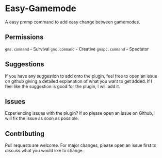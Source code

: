 # Easy-Gamemode
A easy pmmp command to add easy change between gamemodes.

## Permissions
```gms.command``` - Survival
```gmc.command``` - Creative
```gmspc.command``` - Spectator 

## Suggestions
If you have any suggestion to add onto the plugin, feel free to open an issue on github giving a detailed explanation of what you want to get added. If I feel like the suggestion is good for the plugin, I will add it.

## Issues
Experiencing issues with the plugin? If so please open an issue on Github, I will fix the issue as soon as possible.

## Contributing
Pull requests are welcome. For major changes, please open an issue first to discuss what you would like to change.
